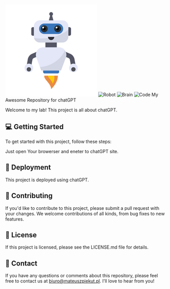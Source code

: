 # 
![Octoface](https://raw.githubusercontent.com/github/explore/master/topics/ai/ai.png)
![Robot](https://raw.githubusercontent.com/github/explore/master/topics/ai/robot.png)
![Brain](https://raw.githubusercontent.com/github/explore/master/topics/ai/brain.png)
![Code](https://raw.githubusercontent.com/github/explore/master/topics/ai/code.png)
 My Awesome Repository for chatGPT

Welcome to my lab! This project is all about chatGPT.

## 💻 Getting Started
To get started with this project, follow these steps:

Just open Your browerser and eneter to chatGPT site.


## 🚀 Deployment
This project is deployed using chatGPT.


## 📝 Contributing
If you'd like to contribute to this project, please submit a pull request with your changes. We welcome contributions of all kinds, from bug fixes to new features.


## 📄 License
If this project is licensed, please see the LICENSE.md file for details.


## 📧 Contact
If you have any questions or comments about this repository, please feel free to contact us at biuro@mateuszpiekut.pl. I'll love to hear from you!

